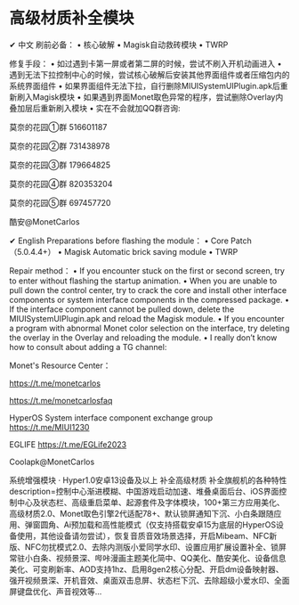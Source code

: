 # 高级材质补全模块
✔ 中文 刷前必备： 
• 核心破解 
• Magisk自动救砖模块 
• TWRP

修复手段： 
• 如过遇到卡第一屏或者第二屏的时候，尝试不刷入开机动画进入 
• 遇到无法下拉控制中心的时候，尝试核心破解后安装其他界面组件或者压缩包内的系统界面组件 
• 如果界面组件无法下拉，自行删除MIUISystemUIPlugin.apk后重新刷入Magisk模块 
• 如果遇到界面Monet取色异常的程序，尝试删除Overlay内叠加层后重新刷入模块 
• 实在不会就加QQ群咨询:


莫奈的花园①群 516601187

莫奈的花园②群 731438978

莫奈的花园③群 179664825

莫奈的花园④群 820353204

莫奈的花园⑤群 697457720

酷安@MonetCarlos

✔ English Preparations before flashing the module： • Core Patch （5.0.4.4+） • Magisk Automatic brick saving module • TWRP

Repair method： • If you encounter stuck on the first or second screen, try to enter without flashing the startup animation. • When you are unable to pull down the control center, try to crack the core and install other interface components or system interface components in the compressed package. • If the interface component cannot be pulled down, delete the MIUISystemUIPlugin.apk and reload the Magisk module. • If you encounter a program with abnormal Monet color selection on the interface, try deleting the overlay in the Overlay and reloading the module. • I really don’t know how to consult about adding a TG channel:


Monet's Resource Center： 

https://t.me/monetcarlos 

https://t.me/monetcarlosfaq

HyperOS System interface component 
exchange group https://t.me/MIUI1230

EGLIFE https://t.me/EGLife2023

Coolapk@MonetCarlos

系统增强模块 · 
Hyper1.0安卓13设备及以上 补全高级材质 补全旗舰机的各种特性 
description=控制中心渐进模糊、中国游戏启动加速、堆叠桌面后台、iOS界面控制中心及状态栏、高级重启菜单、起源套件及字体模块，100+第三方应用美化、高级材质2.0、Monet取色引擎2代适配78+、默认锁屏通知下沉、小白条跟随应用、弹窗圆角、Ai预加载和高性能模式（仅支持搭载安卓15为底层的HyperOS设备使用，其他设备请勿尝试），恢复音质音效场景选择，开启Mibeam、NFC新版、NFC勿扰模式2.0、去除内测版小爱同学水印、设置应用扩展设置补全、锁屏常驻小白条、视频景深、哔咔漫画主题美化简中、QQ美化、酷安美化、设备信息美化、可变刷新率、AOD支持1hz、启用8gen2核心分配、开启dm设备映射器、强开视频景深、开机音效、桌面双击息屏、状态栏下沉、去除超级小爱水印、全面屏键盘优化、声音视效等...
